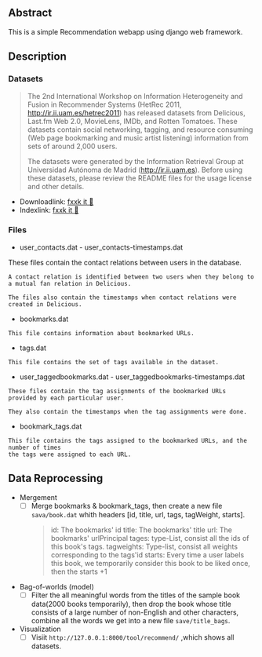 ## Abstract
This is a simple Recommendation webapp using django web framework.

## Description
### Datasets
> The 2nd International Workshop on Information Heterogeneity and Fusion in Recommender Systems (HetRec 2011, http://ir.ii.uam.es/hetrec2011) has released datasets from Delicious, Last.fm Web 2.0, MovieLens, IMDb, and Rotten Tomatoes. These datasets contain social networking, tagging, and resource consuming (Web page bookmarking and music artist listening) information from sets of around 2,000 users.
>
> The datasets were generated by the Information Retrieval Group at Universidad Autónoma de Madrid (http://ir.ii.uam.es). Before using these datasets, please review the README files for the usage license and other details.

- Downloadlink: [fxxk it 🖖](http://files.grouplens.org/datasets/hetrec2011/hetrec2011-delicious-2k.zip)
- Indexlink: [fxxk it 🤙](https://grouplens.org/datasets/hetrec-2011/)

### Files
   - user_contacts.dat - user_contacts-timestamps.dat

   These files contain the contact relations between users in the database.
   	
   	A contact relation is identified between two users when they belong to 
   	a mutual fan relation in Delicious.
   	
   	The files also contain the timestamps when contact relations were created in Delicious.
     
   - bookmarks.dat
   
    This file contains information about bookmarked URLs.
   
   - tags.dat
   
   	This file contains the set of tags available in the dataset.
   
   - user_taggedbookmarks.dat - user_taggedbookmarks-timestamps.dat
   
    These files contain the tag assignments of the bookmarked URLs provided by each particular user.
    
    They also contain the timestamps when the tag assignments were done.

   - bookmark_tags.dat
   
    This file contains the tags assigned to the bookmarked URLs, and the number of times 
    the tags were assigned to each URL.

## Data Reprocessing

- Mergement
    - [ ] Merge bookmarks & bookmark_tags, then create a new file `sava/book.dat` whith headers [id, title, url, tags, tagWeight, starts].
        > id: The bookmarks' id
        > title: The bookmarks' title
        > url: The bookmarks' urlPrincipal
        > tages: type-List, consist all the ids of this book's tags.
        > tagweights: Type-list, consist all weights corresponding to the tags'id
        > starts: Every time a user labels this book, we temporarily consider this book to be liked once, then the starts +1
        
- Bag-of-worlds (model)
    - [ ] Filter the all meaningful words from the titles of the sample book data(2000 books temporarily), then drop the book whose title consists of a large number of non-English and other characters, combine all the words we get into a new file `save/title_bags`.
        
- Visualization
    - [ ] Visiit `http://127.0.0.1:8000/tool/recommend/` ,which shows all datasets.